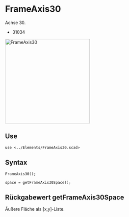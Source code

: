 # FrameAxis30

Achse 30.

- 31034

<img width="276" alt="FrameAxis30" src="https://user-images.githubusercontent.com/48654609/169644164-b0ab35a4-dd30-434a-98a9-f44cff31832b.png">

## Use
```
use <../Elements/FrameAxis30.scad>
```

## Syntax
```
FrameAxis30();

space = getFrameAxis30Space();
```

## Rückgabewert getFrameAxis30Space
Äußere Fläche als \[x,y]-Liste.
